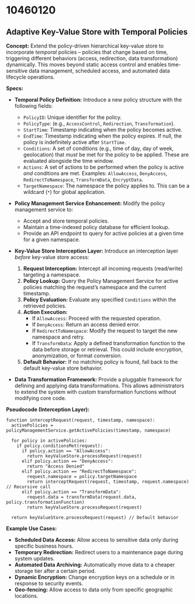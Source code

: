# 10460120

## Adaptive Key-Value Store with Temporal Policies

**Concept:** Extend the policy-driven hierarchical key-value store to incorporate *temporal* policies – policies that change based on time, triggering different behaviors (access, redirection, data transformation) dynamically. This moves beyond static access control and enables time-sensitive data management, scheduled access, and automated data lifecycle operations.

**Specs:**

*   **Temporal Policy Definition:** Introduce a new policy structure with the following fields:
    *   `PolicyID`: Unique identifier for the policy.
    *   `PolicyType`: (e.g., `AccessControl`, `Redirection`, `Transformation`).
    *   `StartTime`:  Timestamp indicating when the policy becomes active.
    *   `EndTime`: Timestamp indicating when the policy expires.  If null, the policy is indefinitely active after `StartTime`.
    *   `Conditions`:  A set of conditions (e.g., time of day, day of week, geolocation) that *must* be met for the policy to be applied.  These are evaluated alongside the time window.
    *   `Actions`:  A set of actions to be performed when the policy is active *and* conditions are met.  Examples:  `AllowAccess`, `DenyAccess`, `RedirectToNamespace`, `TransformData`, `EncryptData`.
    *   `TargetNamespace`: The namespace the policy applies to. This can be a wildcard (`*`) for global application.

*   **Policy Management Service Enhancement:** Modify the policy management service to:
    *   Accept and store temporal policies.
    *   Maintain a time-indexed policy database for efficient lookup.
    *   Provide an API endpoint to query for active policies at a given time for a given namespace.

*   **Key-Value Store Interception Layer:**  Introduce an interception layer *before* key-value store access:
    1.  **Request Interception:**  Intercept all incoming requests (read/write) targeting a namespace.
    2.  **Policy Lookup:** Query the Policy Management Service for active policies matching the request’s namespace and the current timestamp.
    3.  **Policy Evaluation:** Evaluate any specified `Conditions` within the retrieved policies.
    4.  **Action Execution:**
        *   If `AllowAccess`: Proceed with the requested operation.
        *   If `DenyAccess`: Return an access denied error.
        *   If `RedirectToNamespace`: Modify the request to target the new namespace and retry.
        *   If `TransformData`:  Apply a defined transformation function to the data before storage or retrieval. This could include encryption, anonymization, or format conversion.
    5.  **Default Behavior:** If no matching policy is found, fall back to the default key-value store behavior.

*   **Data Transformation Framework:**  Provide a pluggable framework for defining and applying data transformations. This allows administrators to extend the system with custom transformation functions without modifying core code.

**Pseudocode (Interception Layer):**

```
function interceptRequest(request, timestamp, namespace):
  activePolicies = policyManagementService.getActivePolicies(timestamp, namespace)

  for policy in activePolicies:
    if policy.conditionsMet(request):
      if policy.action == "AllowAccess":
        return keyValueStore.processRequest(request)
      elif policy.action == "DenyAccess":
        return "Access Denied"
      elif policy.action == "RedirectToNamespace":
        request.namespace = policy.targetNamespace
        return interceptRequest(request, timestamp, request.namespace) // Recursive call
      elif policy.action == "TransformData":
        request.data = transformData(request.data, policy.transformationFunction)
        return keyValueStore.processRequest(request)

  return keyValueStore.processRequest(request) // Default behavior
```

**Example Use Cases:**

*   **Scheduled Data Access:** Allow access to sensitive data only during specific business hours.
*   **Temporary Redirection:** Redirect users to a maintenance page during system updates.
*   **Automated Data Archiving:** Automatically move data to a cheaper storage tier after a certain period.
*   **Dynamic Encryption:**  Change encryption keys on a schedule or in response to security events.
*   **Geo-fencing:**  Allow access to data only from specific geographic locations.